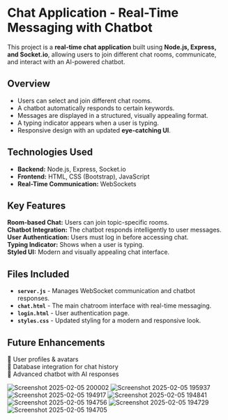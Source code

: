 # **Chat Application - Real-Time Messaging with Chatbot**  

This project is a **real-time chat application** built using **Node.js, Express, and Socket.io**, allowing users to join different chat rooms, communicate, and interact with an AI-powered chatbot.  

## **Overview**  
- Users can select and join different chat rooms.  
- A chatbot automatically responds to certain keywords.  
- Messages are displayed in a structured, visually appealing format.  
- A typing indicator appears when a user is typing.  
- Responsive design with an updated **eye-catching UI**.  

## **Technologies Used**  
- **Backend:** Node.js, Express, Socket.io  
- **Frontend:** HTML, CSS (Bootstrap), JavaScript  
- **Real-Time Communication:** WebSockets  

## **Key Features**  
**Room-based Chat:** Users can join topic-specific rooms.  
 **Chatbot Integration:** The chatbot responds intelligently to user messages.  
 **User Authentication:** Users must log in before accessing chat.  
 **Typing Indicator:** Shows when a user is typing.  
 **Styled UI:** Modern and visually appealing chat interface.  

## **Files Included**  
- **`server.js`** - Manages WebSocket communication and chatbot responses.  
- **`chat.html`** - The main chatroom interface with real-time messaging.  
- **`login.html`** - User authentication page.  
- **`styles.css`** - Updated styling for a modern and responsive look.  

## **Future Enhancements**  
🔹 User profiles & avatars  
🔹 Database integration for chat history  
🔹 Advanced chatbot with AI responses  

![Screenshot 2025-02-05 200002](https://github.com/user-attachments/assets/d87886d4-7477-4100-aaf9-e0278a60357f)
![Screenshot 2025-02-05 195937](https://github.com/user-attachments/assets/9ef2ec73-ff40-40de-a03c-a939e81eb10a)
![Screenshot 2025-02-05 194917](https://github.com/user-attachments/assets/f6e3a2b9-b550-45ea-9781-dfeb43e7d5d0)
![Screenshot 2025-02-05 194841](https://github.com/user-attachments/assets/3183a391-36c6-4e57-94d1-9d2f6214d72a)
![Screenshot 2025-02-05 194756](https://github.com/user-attachments/assets/e981396e-5d63-43b2-b505-9413ba0f8f7d)
![Screenshot 2025-02-05 194729](https://github.com/user-attachments/assets/aa7aaccf-c0c9-4d79-883b-847bf64e7e10)
![Screenshot 2025-02-05 194705](https://github.com/user-attachments/assets/81c14227-01c4-4b23-85d4-1d9ab35a5a0e)
